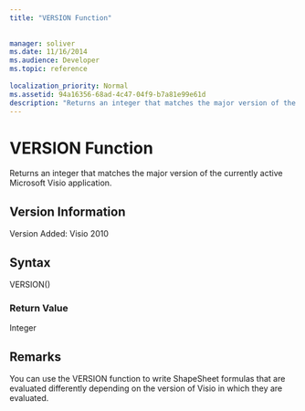 ```yaml
---
title: "VERSION Function"
 
 
manager: soliver
ms.date: 11/16/2014
ms.audience: Developer
ms.topic: reference
 
localization_priority: Normal
ms.assetid: 94a16356-68ad-4c47-04f9-b7a81e99e61d
description: "Returns an integer that matches the major version of the currently active Microsoft Visio application."
---
```


# VERSION Function

Returns an integer that matches the major version of the currently active Microsoft Visio application.
  
## Version Information

Version Added: Visio 2010 
  
## Syntax

VERSION()
  
### Return Value

Integer
  
## Remarks

You can use the VERSION function to write ShapeSheet formulas that are evaluated differently depending on the version of Visio in which they are evaluated.
  

